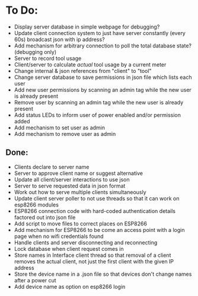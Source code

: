 # To Do:
- Display server database in simple webpage for debugging?
- Update client connection system to just have server constantly (every 60s) broadcast json with ip address?
- Add mechanism for arbitrary connection to poll the total database state? (debugging only)
- Server to record tool usage
- Client/server to calculate _actual_ tool usage by a current meter
- Change internal & json references from "client" to "tool"
- Change server database to save permissions in json file which lists each user
- Add new user permissions by scanning an admin tag while the new user is already present
- Remove user by scanning an admin tag while the new user is already present
- Add status LEDs to inform user of power enabled and/or permission added
- Add mechanism to set user as admin
- Add mechanism to remove user as admin

## Done:
- Clients declare to server name
- Server to approve client name or suggest alternative
- Update all client/server interactions to use json
- Server to serve requested data in json format
- Work out how to serve multiple clients simultaneously
- Update client server poller to not use threads so that it can work on esp8266 modules
- ESP8266 connection code with hard-coded authentication details factored out into json file
- Add script to move files to correct places on ESP8266
- Add mechanism for ESP8266 to be come an access point with a login page when no wifi credentials found
- Handle clients and server disconnecting and reconnecting
- Lock database when client request comes in
- Store names in Interface client thread so that removal of a client removes the actual client, not just the first client with the given IP address
- Store the device name in a .json file so that devices don't change names after a power cut
- Add device name as option on esp8266 login